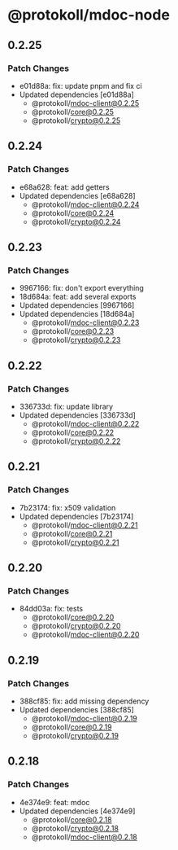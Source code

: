 # @protokoll/mdoc-node

## 0.2.25

### Patch Changes

- e01d88a: fix: update pnpm and fix ci
- Updated dependencies [e01d88a]
  - @protokoll/mdoc-client@0.2.25
  - @protokoll/core@0.2.25
  - @protokoll/crypto@0.2.25

## 0.2.24

### Patch Changes

- e68a628: feat: add getters
- Updated dependencies [e68a628]
  - @protokoll/mdoc-client@0.2.24
  - @protokoll/core@0.2.24
  - @protokoll/crypto@0.2.24

## 0.2.23

### Patch Changes

- 9967166: fix: don't export everything
- 18d684a: feat: add several exports
- Updated dependencies [9967166]
- Updated dependencies [18d684a]
  - @protokoll/mdoc-client@0.2.23
  - @protokoll/core@0.2.23
  - @protokoll/crypto@0.2.23

## 0.2.22

### Patch Changes

- 336733d: fix: update library
- Updated dependencies [336733d]
  - @protokoll/mdoc-client@0.2.22
  - @protokoll/core@0.2.22
  - @protokoll/crypto@0.2.22

## 0.2.21

### Patch Changes

- 7b23174: fix: x509 validation
- Updated dependencies [7b23174]
  - @protokoll/mdoc-client@0.2.21
  - @protokoll/core@0.2.21
  - @protokoll/crypto@0.2.21

## 0.2.20

### Patch Changes

- 84dd03a: fix: tests
  - @protokoll/core@0.2.20
  - @protokoll/crypto@0.2.20
  - @protokoll/mdoc-client@0.2.20

## 0.2.19

### Patch Changes

- 388cf85: fix: add missing dependency
- Updated dependencies [388cf85]
  - @protokoll/mdoc-client@0.2.19
  - @protokoll/core@0.2.19
  - @protokoll/crypto@0.2.19

## 0.2.18

### Patch Changes

- 4e374e9: feat: mdoc
- Updated dependencies [4e374e9]
  - @protokoll/core@0.2.18
  - @protokoll/crypto@0.2.18
  - @protokoll/mdoc-client@0.2.18
